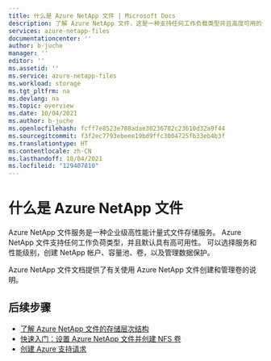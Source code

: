 ```yaml
---
title: 什么是 Azure NetApp 文件 | Microsoft Docs
description: 了解 Azure NetApp 文件，这是一种支持任何工作负载类型并且高度可用的企业级、高性能、按流量计费的文件存储服务。
services: azure-netapp-files
documentationcenter: ''
author: b-juche
manager: ''
editor: ''
ms.assetid: ''
ms.service: azure-netapp-files
ms.workload: storage
ms.tgt_pltfrm: na
ms.devlang: na
ms.topic: overview
ms.date: 10/04/2021
ms.author: b-juche
ms.openlocfilehash: fcff7e8523e788adae30236782c23610d32a9f44
ms.sourcegitcommit: f3f2ec7793ebeee19bd9ffc3004725fb33eb4b3f
ms.translationtype: HT
ms.contentlocale: zh-CN
ms.lasthandoff: 10/04/2021
ms.locfileid: "129407810"
---
```

# <a name="what-is-azure-netapp-files"></a>什么是 Azure NetApp 文件

Azure NetApp 文件服务是一种企业级高性能计量式文件存储服务。 Azure NetApp 文件支持任何工作负荷类型，并且默认具有高可用性。 可以选择服务和性能级别，创建 NetApp 帐户、容量池、卷，以及管理数据保护。 

Azure NetApp 文件文档提供了有关使用 Azure NetApp 文件创建和管理卷的说明。 

## <a name="next-steps"></a>后续步骤

* [了解 Azure NetApp 文件的存储层次结构](azure-netapp-files-understand-storage-hierarchy.md) 
* [快速入门：设置 Azure NetApp 文件并创建 NFS 卷](azure-netapp-files-quickstart-set-up-account-create-volumes.md)
* [创建 Azure 支持请求](../azure-portal/supportability/how-to-create-azure-support-request.md)